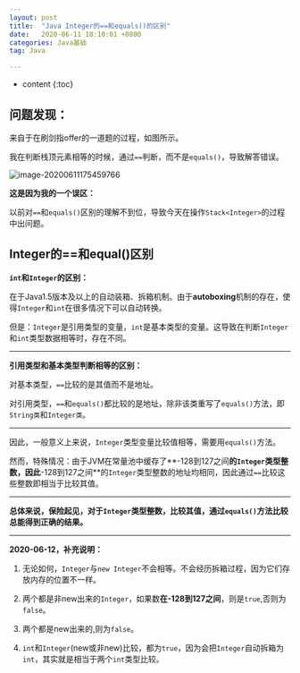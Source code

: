 ```yaml
---
layout: post
title:  "Java Integer的==和equals()的区别"
date:   2020-06-11 18:10:01 +0800
categories: Java基础
tag: Java

---
```



* content
{:toc}


## 问题发现：

来自于在刷剑指offer的一道题的过程，如图所示。

我在判断栈顶元素相等的时候，通过`==`判断，而不是`equals()`，导致解答错误。

![image-20200611175459766](C:\Users\admin\AppData\Roaming\Typora\typora-user-images\image-20200611175459766.png)

**这是因为我的一个误区：**

以前对`==`和`equals()`区别的理解不到位，导致今天在操作`Stack<Integer>`的过程中出问题。

## Integer的==和equal()区别

**`int`和`Integer`的区别：**

在于Java1.5版本及以上的自动装箱、拆箱机制。由于**autoboxing**机制的存在，使得`Integer`和`int`在很多情况下可以自动转换。

但是：`Integer`是引用类型的变量，`int`是基本类型的变量。这导致在判断`Integer`和`int`类型数据相等时，存在不同。

------

**引用类型和基本类型判断相等的区别：**

对基本类型，`==`比较的是其值而不是地址。

对引用类型，`==`和`equals()`都比较的是地址，除非该类重写了`equals()`方法，即`String类`和`Integer类`。

------

因此，一般意义上来说，`Integer`类型变量比较值相等，需要用`equals()`方法。

然而，特殊情况：由于JVM在常量池中缓存了**-128到127之间**的`Integer`类型整数，因此**-128到127之间**的`Integer`类型整数的地址均相同，因此通过`==`比较这些整数即相当于比较其值。

------

**总体来说，保险起见，对于`Integer`类型整数，比较其值，通过`equals()`方法比较总能得到正确的结果。**

------

**2020-06-12，补充说明：**

1. 无论如何，`Integer`与`new Integer`不会相等。不会经历拆箱过程，因为它们存放内存的位置不一样。

2. 两个都是非new出来的`Integer`，如果数**在-128到127之间**，则是`true`,否则为`false`。
3. 两个都是new出来的,则为`false`。
4. `int`和`Integer`(new或非new)比较，都为`true`，因为会把`Integer`自动拆箱为`int`，其实就是相当于两个`int`类型比较。
